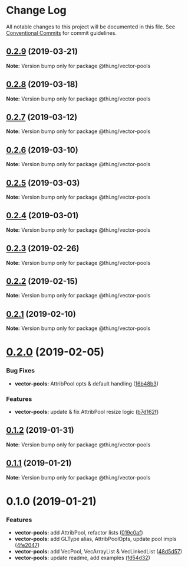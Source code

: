# Change Log

All notable changes to this project will be documented in this file.
See [Conventional Commits](https://conventionalcommits.org) for commit guidelines.

## [0.2.9](https://github.com/thi-ng/umbrella/compare/@thi.ng/vector-pools@0.2.8...@thi.ng/vector-pools@0.2.9) (2019-03-21)

**Note:** Version bump only for package @thi.ng/vector-pools





## [0.2.8](https://github.com/thi-ng/umbrella/compare/@thi.ng/vector-pools@0.2.7...@thi.ng/vector-pools@0.2.8) (2019-03-18)

**Note:** Version bump only for package @thi.ng/vector-pools





## [0.2.7](https://github.com/thi-ng/umbrella/compare/@thi.ng/vector-pools@0.2.6...@thi.ng/vector-pools@0.2.7) (2019-03-12)

**Note:** Version bump only for package @thi.ng/vector-pools





## [0.2.6](https://github.com/thi-ng/umbrella/compare/@thi.ng/vector-pools@0.2.5...@thi.ng/vector-pools@0.2.6) (2019-03-10)

**Note:** Version bump only for package @thi.ng/vector-pools





## [0.2.5](https://github.com/thi-ng/umbrella/compare/@thi.ng/vector-pools@0.2.4...@thi.ng/vector-pools@0.2.5) (2019-03-03)

**Note:** Version bump only for package @thi.ng/vector-pools





## [0.2.4](https://github.com/thi-ng/umbrella/compare/@thi.ng/vector-pools@0.2.3...@thi.ng/vector-pools@0.2.4) (2019-03-01)

**Note:** Version bump only for package @thi.ng/vector-pools





## [0.2.3](https://github.com/thi-ng/umbrella/compare/@thi.ng/vector-pools@0.2.2...@thi.ng/vector-pools@0.2.3) (2019-02-26)

**Note:** Version bump only for package @thi.ng/vector-pools





## [0.2.2](https://github.com/thi-ng/umbrella/compare/@thi.ng/vector-pools@0.2.1...@thi.ng/vector-pools@0.2.2) (2019-02-15)

**Note:** Version bump only for package @thi.ng/vector-pools





## [0.2.1](https://github.com/thi-ng/umbrella/compare/@thi.ng/vector-pools@0.2.0...@thi.ng/vector-pools@0.2.1) (2019-02-10)

**Note:** Version bump only for package @thi.ng/vector-pools





# [0.2.0](https://github.com/thi-ng/umbrella/compare/@thi.ng/vector-pools@0.1.2...@thi.ng/vector-pools@0.2.0) (2019-02-05)


### Bug Fixes

* **vector-pools:** AttribPool opts & default handling ([16b48b3](https://github.com/thi-ng/umbrella/commit/16b48b3))


### Features

* **vector-pools:** update & fix AttribPool resize logic ([b7d162f](https://github.com/thi-ng/umbrella/commit/b7d162f))





## [0.1.2](https://github.com/thi-ng/umbrella/compare/@thi.ng/vector-pools@0.1.1...@thi.ng/vector-pools@0.1.2) (2019-01-31)

**Note:** Version bump only for package @thi.ng/vector-pools





## [0.1.1](https://github.com/thi-ng/umbrella/compare/@thi.ng/vector-pools@0.1.0...@thi.ng/vector-pools@0.1.1) (2019-01-21)

**Note:** Version bump only for package @thi.ng/vector-pools





# 0.1.0 (2019-01-21)


### Features

* **vector-pools:** add AttribPool, refactor lists ([019c0af](https://github.com/thi-ng/umbrella/commit/019c0af))
* **vector-pools:** add GLType alias, AttribPoolOpts, update pool impls ([4fe2047](https://github.com/thi-ng/umbrella/commit/4fe2047))
* **vector-pools:** add VecPool, VecArrayList & VecLinkedList ([48d5d57](https://github.com/thi-ng/umbrella/commit/48d5d57))
* **vector-pools:** update readme, add examples ([fd54d32](https://github.com/thi-ng/umbrella/commit/fd54d32))
